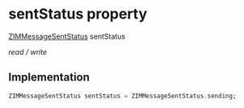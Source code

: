 


# sentStatus property







[ZIMMessageSentStatus](../../zego_uikit_prebuilt_live_audio_room/ZIMMessageSentStatus.md) sentStatus
  
_<span class="feature">read / write</span>_






## Implementation

```dart
ZIMMessageSentStatus sentStatus = ZIMMessageSentStatus.sending;
```







